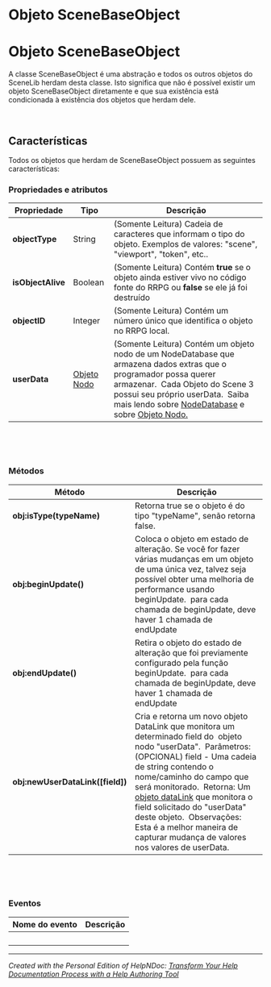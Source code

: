 # Objeto SceneBaseObject

# Objeto SceneBaseObject

A classe SceneBaseObject é uma abstração e todos os outros objetos do SceneLib herdam desta classe. Isto significa que não é possível existir um objeto SceneBaseObject diretamente e que sua existência está condicionada à existência dos objetos que herdam dele.

&nbsp;

## Características

Todos os objetos que herdam de SceneBaseObject possuem as seguintes características:

### Propriedades e atributos

| **Propriedade** | Tipo | Descrição |
| --- | --- | --- |
| **objectType** | String | (Somente Leitura) Cadeia de caracteres que informam o tipo do objeto. Exemplos de valores: "scene", "viewport", "token", etc..&nbsp; |
| **isObjectAlive** | Boolean | (Somente Leitura) Contém **true** se o objeto ainda estiver vivo no código fonte do RRPG ou **false** se ele já foi destruído&nbsp; |
| **objectID** | Integer | (Somente Leitura) Contém um número único que identifica o objeto no RRPG local. &nbsp; |
| **userData** | [Objeto Nodo](<ObjetoNodo.md>) | (Somente Leitura) Contém um objeto nodo de um NodeDatabase que armazena dados extras que o programador possa querer armazenar.&nbsp; Cada Objeto do Scene 3 possui seu próprio userData.&nbsp; Saiba mais lendo sobre [NodeDatabase](<NodeDatabase.md>) e sobre [Objeto Nodo.](<ObjetoNodo.md>)&nbsp; |


&nbsp;

&nbsp;

### Métodos

| **Método** | Descrição |
| --- | --- |
| **obj:isType(typeName)** | Retorna true se o objeto é do tipo "typeName", senão retorna false.&nbsp; |
| **obj:beginUpdate()** | Coloca o objeto em estado de alteração. Se você for fazer várias mudanças em um objeto de uma única vez, talvez seja possível obter uma melhoria de performance usando beginUpdate.&nbsp; para cada chamada de beginUpdate, deve haver 1 chamada de endUpdate&nbsp; |
| **obj:endUpdate()** | Retira o objeto do estado de alteração que foi previamente configurado pela função beginUpdate.&nbsp; para cada chamada de beginUpdate, deve haver 1 chamada de endUpdate&nbsp; |
| **obj:newUserDataLink(\[field\])** | Cria e retorna um novo objeto DataLink que monitora um determinado field do&nbsp; objeto nodo "userData".&nbsp; Parâmetros: (OPCIONAL) field - Uma cadeia de string contendo o nome/caminho do campo que será monitorado.&nbsp; Retorna: Um [objeto dataLink](<TagdataLink.md>) que monitora o field solicitado do "userData" deste objeto.&nbsp; Observações: Esta é a melhor maneira de capturar mudança de valores nos valores de userData.&nbsp; |


&nbsp;

&nbsp;

### Eventos

| **Nome do evento** | Descrição |
| --- | --- |
| &nbsp; | &nbsp; |



***
_Created with the Personal Edition of HelpNDoc: [Transform Your Help Documentation Process with a Help Authoring Tool](<https://www.helpndoc.com>)_
